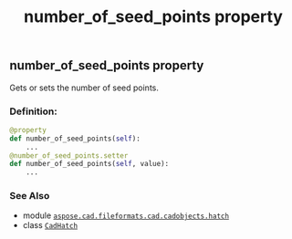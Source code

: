 ﻿---
title: number_of_seed_points property
second_title: Aspose.CAD for Python via .NET API References
description: 
type: docs
weight: 550
url: /python-net/aspose.cad.fileformats.cad.cadobjects.hatch/cadhatch/number_of_seed_points/
is_root: false
---

## number_of_seed_points property


Gets or sets the number of seed points.
### Definition:
```python
@property
def number_of_seed_points(self):
    ...
@number_of_seed_points.setter
def number_of_seed_points(self, value):
    ...
```

### See Also
* module [`aspose.cad.fileformats.cad.cadobjects.hatch`](../../)
* class [`CadHatch`](/cad/python-net/aspose.cad.fileformats.cad.cadobjects.hatch/cadhatch)
